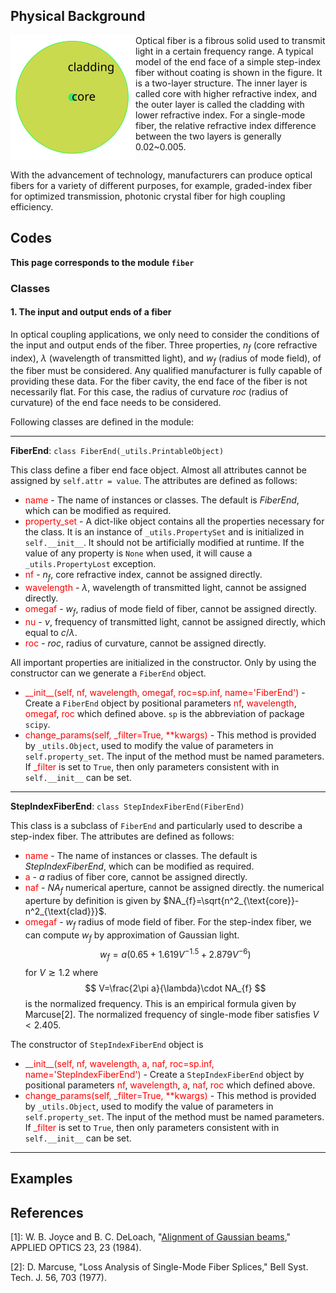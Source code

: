 ## Physical Background

<div class="float"><img src="_assets/picture/model/model_endface_step_fiber.svg" style="float:left;width:200px" alt="step-index fiber" title="step-index fiber"></div>

Optical fiber is a fibrous solid used to transmit light in a certain frequency range. A typical model of the end face of a simple step-index fiber without coating is shown in the figure. It is a two-layer structure. The inner layer is called core with higher refractive index, and the outer layer is called the cladding with lower refractive index. For a single-mode fiber, the relative refractive index difference between the two layers is generally 0.02~0.005.

<div style="clear: both"></div>

With the advancement of technology, manufacturers can produce optical fibers for a variety of different purposes, for example, graded-index fiber for optimized transmission, photonic crystal fiber for high coupling efficiency. 

## Codes

**This page corresponds to the module `fiber`** 

### Classes

#### 1. The input and output ends of a fiber

In optical coupling applications, we only need to consider the conditions of the input and output ends of the fiber. Three properties, $n_f$ (core refractive index), $\lambda$ (wavelength of transmitted light), and $w_f$ (radius of mode field), of the fiber must be considered. Any qualified manufacturer is fully capable of providing these data.  For the fiber cavity, the end face of the fiber is not necessarily flat. For this case, the radius of curvature $roc$ (radius of curvature) of the end face needs to be considered.

Following classes are defined in the module:

----

**FiberEnd**: `class FiberEnd(_utils.PrintableObject)`

This class define a fiber end face object. Almost all attributes cannot be assigned by `self.attr = value`. The attributes are defined as follows:

- <font color="red">name</font> - The name of instances or classes. The default is *FiberEnd*, which can be modified as required. 
- <font color="red">property_set</font> - A dict-like object contains all the properties necessary for the class. It is an instance of `_utils.PropertySet` and is initialized in `self.__init__`. It should not be artificially modified at runtime. If the value of any property is `None` when used, it will cause a `_utils.PropertyLost` exception.
- <font color="red">nf</font> - $n_f$, core refractive index, cannot be assigned directly.
- <font color="red">wavelength</font> - $\lambda$, wavelength of transmitted light, cannot be assigned directly.
- <font color="red">omegaf</font> - $w_f$, radius of mode field of fiber, cannot be assigned directly.
- <font color="red">nu</font> - $\nu$, frequency of transmitted light, cannot be assigned directly, which equal to $c/\lambda$.
- <font color="red">roc</font> - $roc$, radius of curvature, cannot be assigned directly. 

All important properties are initialized in the constructor. Only by using the constructor can we generate a `FiberEnd` object.

- <font color="red">\_\_init\_\_(self, nf, wavelength, omegaf, roc=sp.inf, name='FiberEnd')</font>  - Create a `FiberEnd` object by positional parameters <font color="red">nf</font>, <font color="red">wavelength</font>, <font color="red">omegaf</font>, <font color="red">roc</font> which defined above. `sp` is the abbreviation of package `scipy`.
- <font color="red">change_params(self, \_filter=True, **kwargs)</font> - This method is provided by `_utils.Object`, used to modify the value of parameters in `self.property_set`. The input of the method must be named parameters. If <font color="red">\_filter</font> is set to `True`, then only parameters consistent with in `self.__init__` can be set.

----

**StepIndexFiberEnd**: `class StepIndexFiberEnd(FiberEnd)`

This class is a subclass of `FiberEnd` and particularly used to describe a step-index fiber. The attributes are defined as follows:

- <font color="red">name</font> - The name of instances or classes. The default is *StepIndexFiberEnd*, which can be modified as required.
- <font color="red">a</font> - $a$ radius of fiber core,  cannot be assigned directly.
- <font color="red">naf</font> - $NA_f$ numerical aperture,  cannot be assigned directly. the numerical aperture by definition is given by $NA_{f}=\sqrt{n^2_{\text{core}}-n^2_{\text{clad}}}$.
- <font color="red">omegaf</font> - $w_f$ radius of mode field of fiber. For the step-index fiber, we can compute $w_f$ by approximation of Gaussian light. 
  $$
  w_f=a(0.65 +1.619V^{-1.5}+2.879V^{-6})
  $$
  for $V\gtrsim 1.2$ where
  $$
  V=\frac{2\pi a}{\lambda}\cdot NA_{f}
  $$
  is the normalized frequency. This is an empirical formula given by Marcuse<a class="refer">[2]</a>. The normalized frequency of single-mode fiber satisfies $V<2.405$.

The constructor of `StepIndexFiberEnd` object is

- <font color="red">\_\_init\_\_(self, nf, wavelength, a, naf, roc=sp.inf, name='StepIndexFiberEnd')</font>  - Create a `StepIndexFiberEnd` object by positional parameters <font color="red">nf</font>, <font color="red">wavelength</font>, <font color="red">a</font>, <font color="red">naf</font>, <font color="red">roc</font> which defined above.
- <font color="red">change_params(self, \_filter=True, **kwargs)</font> - This method is provided by `_utils.Object`, used to modify the value of parameters in `self.property_set`. The input of the method must be named parameters. If <font color="red">\_filter</font> is set to `True`, then only parameters consistent with in `self.__init__` can be set.

----

## Examples

<div id="refer-anchor"></div>

## References

[1]: W. B. Joyce and B. C. DeLoach, "[Alignment of Gaussian beams](_assets/paper/alignment_of_gaussian_beams.pdf ':ignore :target=_blank')," APPLIED OPTICS 23, 23 (1984).

[2]: D. Marcuse, "Loss Analysis of Single-Mode Fiber Splices," Bell Syst. Tech. J. 56, 703 (1977).

